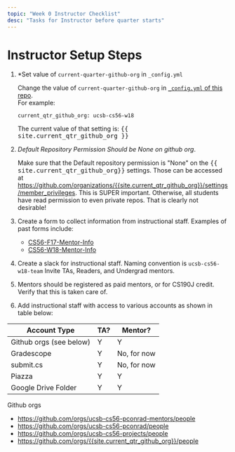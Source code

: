 ```yaml
---
topic: "Week 0 Instructor Checklist"
desc: "Tasks for Instructor before quarter starts"
---
```


# Instructor Setup Steps

1. *Set value of `current-quarter-github-org` in `_config.yml`

   Change the value of `current-quarter-github-org` 
   in 
   [`_config.yml` of this repo](https://github.com/ucsb-cs56-pconrad-mentors/ucsb-cs56-pconrad-mentors.github.io/blob/master/_config.yml).  
   For example:

   ```
   current_qtr_github_org: ucsb-cs56-w18
   ```

   The current value of that setting is: <tt>{{ site.current_qtr_github_org }}</tt>

1. *Default Repository Permission Should be None on github org*.   

   Make 
   sure that the Default repository permission is "None" 
   on the <tt>{{ site.current_qtr_github_org}}</tt> settings. 
   Those can be accessed at <https://github.com/organizations/{{site.current_qtr_github_org}}/settings/member_privileges>. 
   This is SUPER important.  Otherwise, all students have read permission to even private repos.  That is clearly not desirable!

1. Create a form to collect information from instructional staff.    Examples of past forms include:
    * [CS56-F17-Mentor-Info](https://docs.google.com/forms/d/1NFRtNhKddOgGrIIWV16nLfrykSo_hDMwS5JfVNhxv78/edit)
    * [CS56-W18-Mentor-Info](https://docs.google.com/forms/d/1SZgLzL2vfY61D7653PEuerUNf7zjtJsXzE0GFlSacV4/edit)
    

1. Create a slack for instructional staff.  Naming convention is `ucsb-cs56-w18-team`
   Invite TAs, Readers, and Undergrad mentors.

1.  Mentors should be registered as paid mentors, or for CS190J credit. Verify that this is taken care of.
     
1.  Add instructional staff with access to various accounts as shown in table below:


   | Account Type |  TA?   | Mentor?   |
   |--------------|--------|-----------|
   | Github orgs (see below) |  Y     |    Y      |
   | Gradescope   |   Y     |   No, for now |
   | submit.cs    |   Y     |  No, for now |
   | Piazza       |   Y     |   Y    |
   | Google Drive Folder | Y    |  Y    |


   Github orgs
   
   * <https://github.com/orgs/ucsb-cs56-pconrad-mentors/people>
   * <https://github.com/orgs/ucsb-cs56-pconrad/people> 
   * <https://github.com/orgs/ucsb-cs56-projects/people> 
   * <https://github.com/orgs/{{site.current_qtr_github_org}}/people> 



